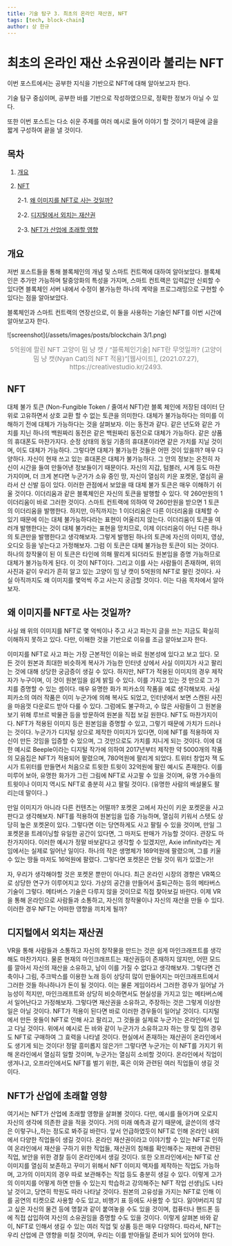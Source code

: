 ```yaml
---
title: 기술 탐구 3. 최초의 온라인 재산권, NFT
tags: [tech, block-chain]
author: 상 한규
---
```

# 최초의 온라인 재산 소유권이라 불리는 NFT

이번 포스트에서는 공부한 지식을 기반으로 NFT에 대해 알아보고자 한다. 

기술 탐구 중심이며, 공부한 바를 기반으로 작성하였으므로, 정확한 정보가 아닐 수 있다.

또한 이번 포스트는 다소 쉬운 주제를 여러 예시로 들어 이야기 할 것이기 때문에 글을 짧게 구성하여 끝을 낼 것이다.

## 목차

1. [개요](#개요)

2. [NFT](#NFT)

    2-1. [왜 이미지를 NFT로 사는 것일까?](#왜-이미지를-NFT로-사는-것일까?)
    
    2-2. [디지털에서 외치는 재산권](#디지털에서-외치는-재산권)

    2-3. [NFT가 산업에 초래할 영향](#NFT가-산업에-초래할-영향)

## 개요
저번 포스트들을 통해 블록체인의 개념 및 스마트 컨트랙에 대하여 알아보았다. 블록체인은 추가만 가능하며 탈중앙화의 특성을 가지며, 스마트 컨트랙은 입력값만 신뢰할 수 있다면 블록체인 서버 내에서 수정이 불가능한 하나의 계약을 프로그래밍으로 구현할 수 있다는 점을 알아보았다. 

블록체인과 스마트 컨트랙의 연장선으로, 이 둘을 사용하는 기술인 NFT를 이번 시간에 알아보고자 한다. 
<br>

![screenshot](/assets/images/posts/blockchain 3/1.png)

<figcaption style="text-align:center; font-size:15px; color:#808080">
5억원에 팔린 NFT 고양이 밈 냥 캣 / “블록체인기술] NFT란 무엇일까? (고양이 밈 냥 캣(Nyan Cat)의 NFT 적용)”[웹사이트], (2021.07.27), https://creativestudio.kr/2493.
</figcaption>

## NFT
대체 불가 토큰 (Non-Fungible Token / 줄여서 NFT)란 블록 체인에 저장된 데이터 단위로 고유하면서 상호 교환 할 수 없는 토큰을 의미한다. 대체가 불가능하다는 의미를 이해하기 전에 대체가 가능하다는 것을 살펴보자. 이는 동전과 같다. 같은 년도와 같은 가치를 지닌 하나의 백원짜리 동전은 같은 백원짜리 동전으로 대체가 가능하다. 같은 상품의 휴대폰도 마찬가지다. 순정 상태의 동일 기종의 휴대폰이라면 같은 가치를 지닐 것이며, 이도 대체가 가능하다. 그렇다면 대체가 불가능한 것들은 어떤 것이 있을까? 매우 다양하다. 자신이 현재 쓰고 있는 휴대폰은 대체가 불가능하다. 그 안의 정보는 온전히 자신이 시간을 들여 만들어낸 정보들이기 때문이다. 자신의 지갑, 텀블러, 시계 등도 마찬가지이며, 더 크게 본다면 누군가가 소유 중인 땅, 자신이 열심히 키운 포켓몬, 열심히 골라서 산 신발 등이 있다. 이러한 관점에서 보았을 때 대체 불가 토큰은 매우 이해하기 쉬울 것이다. 이더리움과 같은 블록체인은 자신의 토큰을 발행할 수 있다. 약 260만원의 1 이더리움이 바로 그러한 것이다. 스마트 컨트랙에 의하여 약 260만원을 받으면 1 토큰의 이더리움을 발행한다. 하지만, 아직까지는 1 이더리움은 다른 이더리움을 대체할 수 있기 때문에 이는 대체 불가능하다라는 표현이 어울리지 않는다. 이더리움이 토큰을 여러개 발행한다는 것이 대체 불가라는 표현을 망치므로, 이제 이더리움이 아닌 다른 하나의 토큰만을 발행한다고 생각해보자. 그렇게 발행된 하나의 토큰에 자신의 이미지, 영상, 오디오 등을 넣는다고 가정해보자. 그럼 이 토큰은 대체 불가능한 토큰이 되는 것이다. 하나의 창작물이 된 이 토큰은 타인에 의해 팔리게 되더라도 원본임을 증명 가능하므로 대체가 불가능하게 된다. 이 것이 NFT이다. 그리고 이를 사는 사람들이 존재하며, 위의 사진과 같이 우리가 흔히 알고 있는 고양이 밈 냥 캣이 5억원의 NFT로 팔린 것이다. 사실 아직까지도 왜 이미지를 몇억씩 주고 사는지 궁금할 것이다. 이는 다음 목차에서 알아보자.

## 왜 이미지를 NFT로 사는 것일까?
사실 왜 위의 이미지를 NFT로 몇 억씩이나 주고 사고 파는지 글을 쓰는 지금도 확실히 이해하지 못하고 있다. 다만, 이해한 것을 기반으로 이유를 조금 알아보고자 한다. 

이미지를 NFT로 사고 파는 가장 근본적인 이유는 바로 원본성에 있다고 보고 있다. 모든 것이 원본과 최대한 비슷하게 복사가 가능한 인터넷 상에서 사실 이미지가 사고 팔리는 것에 대해 상당한 궁금증이 생길 수 있다. 하지만, NFT가 적용된 이미지의 경우 제작자가 누구이며, 이 것이 원본임을 쉽게 밝힐 수 있다. 이를 가지고 있는 것 만으로 그 가치를 증명할 수 있는 셈이다. 매우 유명한 화가 피카소의 작품을 예로 생각해보자. 사실 피카소의 여러 작품은 이미 누군가에 의해 복사도 되었고, 인터넷에서 보면 스캔된 사진을 마음껏 다운로드 받아 다룰 수 있다. 그럼에도 불구하고, 수 많은 사람들이 그 원본을 보기 위해 루브르 박물관 등을 방문하여 원본을 직접 보길 원한다. NFT도 마찬가지이다. NFT가 적용된 이미지 등은 원본임을 증명할 수 있고, 그렇기 때문에 가치가 드러나는 것이다. 누군가가 디지털 상으로 제작한 이미지가 있다면, 이에 NFT를 적용하여 자신이 만든 것임을 입증할 수 있으며, 그 것만으로도 가치를 지니게 되는 것이다. 이에 대한 예시로 Beeple이라는 디지털 작가에 의하여 2017년부터 제작한 약 5000개의 작품의 모음집은 NFT가 적용되어 팔렸으며, 780억원에 팔리게 되었다. 트위터 창업자 잭 도시가 트위터를 만들면서 처음으로 트윗한 트윗이 32억원에 팔린 예시도 존재한다. 이를 미루어 보아, 유명한 화가가 그린 그림에 NFT로 사고팔 수 있을 것이며, 유명 가수들의 트윗이나 이미지 역시도 NFT로 충분히 사고 팔릴 것이다. (유명한 사람의 배설물도 팔리는데 말이다..) 

만일 이미지가 아니라 다른 컨텐츠는 어떨까? 포켓몬 고에서 자신이 키운 포켓몬을 사고 판다고 생각해보자. NFT를 적용하여 원본임을 입증 가능하며, 열심히 키워서 스텟도 상당히 높은 포켓몬이 있다. 그렇다면 이는 당연하게도 사고 팔릴 수 있을 것이며, 만일 그 포켓몬을 트레이닝할 유일한 공간이 있다면, 그 마저도 판매가 가능할 것이다. 관장도 마찬가지이다. 이러한 예시가 정말 바보같다고 생각할 수 있겠지만, Axie infinity라는 게임에서는 실제로 일어난 일이다. 하나의 작은 생명체가 169억원에 팔렸으며, 그를 키울 수 있는 땅들 마저도 16억원에 팔렸다. 그렇다면 포켓몬은 안될 것이 뭐가 있겠는가!

자, 우리가 생각해야할 것은 포켓몬 뿐만이 아니다. 최근 온라인 시장의 경향은 VR쪽으로 상당한 연구가 이루어지고 있다. 가상의 공간을 만들어서 출퇴근하는 등의 메타버스 기술이 그렇다. 메타버스 기술은 다루지 않을 것이므로 직접 찾아보길 바란다. 이제 VR을 통해 온라인으로 사람들과 소통하고, 자신의 창작물이나 자신의 재산을 만들 수 있다. 이러한 경우 NFT는 어떠한 영향을 끼치게 될까?

## 디지털에서 외치는 재산권
VR을 통해 사람들과 소통하고 자신의 창작물을 만드는 것은 쉽게 마인크래프트를 생각해도 마찬가지다. 물론 현재의 마인크래프트는 재산권등이 존재하지 않지만, 어떤 모드를 깔아서 자신의 재산을 소유하고, 남이 이를 가질 수 없다고 생각해보자. 그렇다면 건축이나 그림, 주크박스를 이용한 노래 등이 상당히 많이 만들어지는 마인크래프트에서 그러한 것들 하나하나가 돈이 될 것이다. 이는 물론 게임이라서 그러한 경우가 일어날 가능성이 적지만, 마인크래프트와 상당히 비슷하면서도 현실성을 가지고 있는 메타버스에서 일어난다고 가정해보자. 그렇다면 재산권을 소유하고, 주장하는 것은 그렇게 이상한 일은 아닐 것이다. NFT가 적용이 된다면 바로 이러한 경우들이 일어날 것이다. 디지털에서 만든 옷들이 NFT로 인해 사고 팔리고, 그 것들을 실제로 누군가는 온라인에서 입고 다닐 것이다. 위에서 예시로 든 바와 같이 누군가가 소유하고자 하는 땅 및 집의 경우도 NFT로 구매하여 그 효력을 나타낼 것이다. 현실에서 존재하는 재산권이 온라인에서도 생기게 되는 것이다! 정말 흥미롭지 않은가!! 그렇다면 누군가는 이 NFT를 가지기 위해 온라인에서 열심히 일할 것이며, 누군가는 열심히 소비할 것이다. 온라인에서 직업이 생겨나고, 오프라인에서도 NFT를 벌기 위한, 혹은 이와 관련된 여러 직업들이 생길 것이다.

## NFT가 산업에 초래할 영향
여기서는 NFT가 산업에 초래할 영향을 살펴볼 것이다. 다만, 예시를 들어가며 오로지 자신의 생각에 의존한 글을 적을 것이다. 거의 미래 예측과 같기 때문에, 글쓴이의 생각은 이렇구나,,하는 정도로 봐주길 바란다. 앞서 언급하였듯이 NFT로 인해 온라인 내외에서 다양한 직업들이 생길 것이다. 온라인 재산권이라고 이야기할 수 있는 NFT로 인하여 온라인에서 재산을 구하기 위한 직업들, 재산권의 침해를 확인해주는 재판에 관련된 직업, 보안을 위한 경찰 등이 온라인에서 생길 것이다. 또한 오프라인에서는 NFT로 산 이미지를 열심히 보존하고 꾸미기 위해서 NFT 이미지 액자를 제작하는 직업도 가능하며, 고가의 이미지의 경우 따로 보관해주는 직업 등도 충분히 생길 수 있다. 이렇게 고가의 이미지를 어떻게 하면 만들 수 있는지 학습하고 강의해주는 NFT 작업 선생님도 나타날 것이고, 당연히 학원도 따라 나타날 것이다. 원본의 고유성을 가지는 NFT로 인해 이를 공연의 티켓으로 사용할 수도 있고, 비행기 표 등에도 사용할 수 있다. 잃어버리지 않고 싶은 자신의 물건 등에 명찰과 같이 붙여놓을 수도 있을 것이며, 컴퓨터나 핸드폰 등에 직접 삽입하여 자신의 소유권임을 증명할 수도 있을 것이다. 이렇게 살펴본 바와 같이, NFT로 인해서 생길 수 있는 여러 직업 및 상품 등은 매우 다양하다. 따라서, NFT는 우리 산업에 큰 영향을 미칠 것이며, 우리는 이를 받아들일 준비가 되어 있어야 한다.
